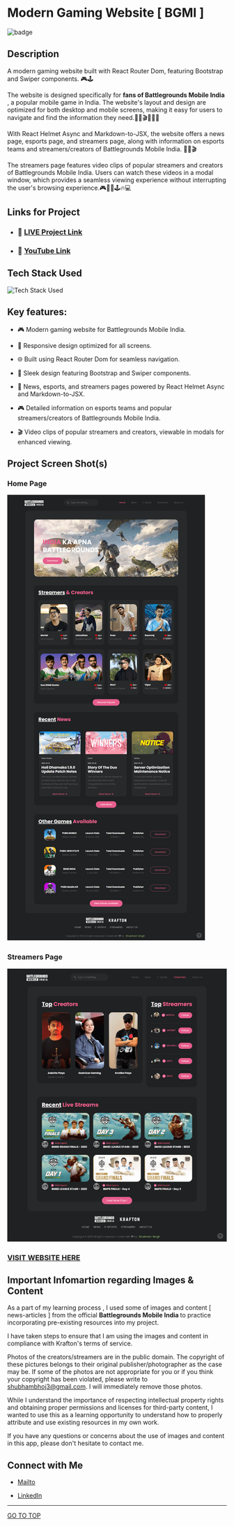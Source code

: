 # Modern Gaming Website [ BGMI ]

![badge](https://img.shields.io/badge/REACT%20-App-green)

## Description

A modern gaming website built with React Router Dom, featuring Bootstrap and Swiper components. 🎮🕹️

The website is designed specifically for <b> fans of Battlegrounds Mobile India </b>, a popular mobile game in India. The website's layout and design are optimized for both desktop and mobile screens, making it easy for users to navigate and find the information they need.📝👀🎬🎥👨‍💻

With React Helmet Async and Markdown-to-JSX, the website offers a news page, esports page, and streamers page, along with information on esports teams and streamers/creators of Battlegrounds Mobile India. 📝👀🎬

The streamers page features video clips of popular streamers and creators of Battlegrounds Mobile India. Users can watch these videos in a modal window, which provides a seamless viewing experience without interrupting the user's browsing experience.🎮📱🌐🕹️🔥💻

## Links for Project

- ### 📌 [LIVE Project Link]()

- ### 📌 [YouTube Link]()

## Tech Stack Used

![Tech Stack Used](https://skillicons.dev/icons?i=react,bootstrap,html,css)

## Key features:

- 🎮 Modern gaming website for Battlegrounds Mobile India.

- 📱 Responsive design optimized for all screens.

- 🌐 Built using React Router Dom for seamless navigation.

- 🎨 Sleek design featuring Bootstrap and Swiper components.

- 📰 News, esports, and streamers pages powered by React Helmet Async and Markdown-to-JSX.

- 🎮 Detailed information on esports teams and popular streamers/creators of Battlegrounds Mobile India.

- 🎬 Video clips of popular streamers and creators, viewable in modals for enhanced viewing.

## Project Screen Shot(s)

### Home Page

![Home Page](./src/assets/screencaptures/home-page-screenshot.png)

### Streamers Page

![Streamers Page](./src/assets/screencaptures/streamers-page-screenshot.png)

### [VISIT WEBSITE HERE]()

## Important Infomartion regarding Images & Content

As a part of my learning process , I used some of images and content [ news-articles ] from the official <b> Battlegrounds Mobile India </b> to practice incorporating pre-existing resources into my project.

I have taken steps to ensure that I am using the images and content in compliance with Krafton's terms of service.

Photos of the creators/streamers are in the public domain. The copyright of these pictures belongs to their original publisher/photographer as the case may be. If some of the photos are not appropriate for you or if you think your copyright has been violated, please write to shubhambhoj3@gmail.com. I will immediately remove those photos.

While I understand the importance of respecting intellectual property rights and obtaining proper permissions and licenses for third-party content, I wanted to use this as a learning opportunity to understand how to properly attribute and use existing resources in my own work.

If you have any questions or concerns about the use of images and content in this app, please don't hesitate to contact me.

## Connect with Me

- [Mailto](mailto:shubhambhoj3@gmail.com)

- [LinkedIn](https://www.linkedin.com/in/shubham-singh-b122b7171/)

---

[GO TO TOP](#battlegrounds-mobile-india)
